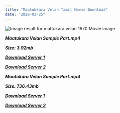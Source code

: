 ```yaml
---
title: "Maatukkara Velan Tamil Movie Download"
date: "2020-03-25"
---
```


![Image result for mattukara velan 1970 Movie image](https://alchetron.com/cdn/maattukara-velan-e97be731-2afc-48b0-ac74-4dc710d9a54-resize-750.jpeg)

**_Maatukara Velan Sample Part.mp4_**

**_Size: 3.92mb_**

**_[Download Server 1](http://b4.wetransfer.vip/files/{cda5df2c15b60541c0c08958a9aa30b512670539b38ddb53042c71b1d10bc2b4}20Actor{cda5df2c15b60541c0c08958a9aa30b512670539b38ddb53042c71b1d10bc2b4}20Hits{cda5df2c15b60541c0c08958a9aa30b512670539b38ddb53042c71b1d10bc2b4}20Collection/M.{cda5df2c15b60541c0c08958a9aa30b512670539b38ddb53042c71b1d10bc2b4}20G.{cda5df2c15b60541c0c08958a9aa30b512670539b38ddb53042c71b1d10bc2b4}20Ramachandran{cda5df2c15b60541c0c08958a9aa30b512670539b38ddb53042c71b1d10bc2b4}20(M.G.R){cda5df2c15b60541c0c08958a9aa30b512670539b38ddb53042c71b1d10bc2b4}20Movies{cda5df2c15b60541c0c08958a9aa30b512670539b38ddb53042c71b1d10bc2b4}20Collections/Maatukara{cda5df2c15b60541c0c08958a9aa30b512670539b38ddb53042c71b1d10bc2b4}20Velan{cda5df2c15b60541c0c08958a9aa30b512670539b38ddb53042c71b1d10bc2b4}20(1970)/Maatukara{cda5df2c15b60541c0c08958a9aa30b512670539b38ddb53042c71b1d10bc2b4}20Velan{cda5df2c15b60541c0c08958a9aa30b512670539b38ddb53042c71b1d10bc2b4}20(1970){cda5df2c15b60541c0c08958a9aa30b512670539b38ddb53042c71b1d10bc2b4}20Sample{cda5df2c15b60541c0c08958a9aa30b512670539b38ddb53042c71b1d10bc2b4}20HD.mp4)_**

**_[Download Server 2](http://b4.wetransfer.vip/files/{cda5df2c15b60541c0c08958a9aa30b512670539b38ddb53042c71b1d10bc2b4}20Actor{cda5df2c15b60541c0c08958a9aa30b512670539b38ddb53042c71b1d10bc2b4}20Hits{cda5df2c15b60541c0c08958a9aa30b512670539b38ddb53042c71b1d10bc2b4}20Collection/M.{cda5df2c15b60541c0c08958a9aa30b512670539b38ddb53042c71b1d10bc2b4}20G.{cda5df2c15b60541c0c08958a9aa30b512670539b38ddb53042c71b1d10bc2b4}20Ramachandran{cda5df2c15b60541c0c08958a9aa30b512670539b38ddb53042c71b1d10bc2b4}20(M.G.R){cda5df2c15b60541c0c08958a9aa30b512670539b38ddb53042c71b1d10bc2b4}20Movies{cda5df2c15b60541c0c08958a9aa30b512670539b38ddb53042c71b1d10bc2b4}20Collections/Maatukara{cda5df2c15b60541c0c08958a9aa30b512670539b38ddb53042c71b1d10bc2b4}20Velan{cda5df2c15b60541c0c08958a9aa30b512670539b38ddb53042c71b1d10bc2b4}20(1970)/Maatukara{cda5df2c15b60541c0c08958a9aa30b512670539b38ddb53042c71b1d10bc2b4}20Velan{cda5df2c15b60541c0c08958a9aa30b512670539b38ddb53042c71b1d10bc2b4}20(1970){cda5df2c15b60541c0c08958a9aa30b512670539b38ddb53042c71b1d10bc2b4}20Sample{cda5df2c15b60541c0c08958a9aa30b512670539b38ddb53042c71b1d10bc2b4}20HD.mp4)_**

**_Maatukara Velan Sample Part.mp4_**

**_Size: 736.43mb_**

**_[Download Server 1](http://b4.wetransfer.vip/files/{cda5df2c15b60541c0c08958a9aa30b512670539b38ddb53042c71b1d10bc2b4}20Actor{cda5df2c15b60541c0c08958a9aa30b512670539b38ddb53042c71b1d10bc2b4}20Hits{cda5df2c15b60541c0c08958a9aa30b512670539b38ddb53042c71b1d10bc2b4}20Collection/M.{cda5df2c15b60541c0c08958a9aa30b512670539b38ddb53042c71b1d10bc2b4}20G.{cda5df2c15b60541c0c08958a9aa30b512670539b38ddb53042c71b1d10bc2b4}20Ramachandran{cda5df2c15b60541c0c08958a9aa30b512670539b38ddb53042c71b1d10bc2b4}20(M.G.R){cda5df2c15b60541c0c08958a9aa30b512670539b38ddb53042c71b1d10bc2b4}20Movies{cda5df2c15b60541c0c08958a9aa30b512670539b38ddb53042c71b1d10bc2b4}20Collections/Maatukara{cda5df2c15b60541c0c08958a9aa30b512670539b38ddb53042c71b1d10bc2b4}20Velan{cda5df2c15b60541c0c08958a9aa30b512670539b38ddb53042c71b1d10bc2b4}20(1970)/Maatukara{cda5df2c15b60541c0c08958a9aa30b512670539b38ddb53042c71b1d10bc2b4}20Velan{cda5df2c15b60541c0c08958a9aa30b512670539b38ddb53042c71b1d10bc2b4}20(1970){cda5df2c15b60541c0c08958a9aa30b512670539b38ddb53042c71b1d10bc2b4}20Single{cda5df2c15b60541c0c08958a9aa30b512670539b38ddb53042c71b1d10bc2b4}20Part{cda5df2c15b60541c0c08958a9aa30b512670539b38ddb53042c71b1d10bc2b4}20HD.mp4)_**

**_[Download Server 2](http://b4.wetransfer.vip/files/{cda5df2c15b60541c0c08958a9aa30b512670539b38ddb53042c71b1d10bc2b4}20Actor{cda5df2c15b60541c0c08958a9aa30b512670539b38ddb53042c71b1d10bc2b4}20Hits{cda5df2c15b60541c0c08958a9aa30b512670539b38ddb53042c71b1d10bc2b4}20Collection/M.{cda5df2c15b60541c0c08958a9aa30b512670539b38ddb53042c71b1d10bc2b4}20G.{cda5df2c15b60541c0c08958a9aa30b512670539b38ddb53042c71b1d10bc2b4}20Ramachandran{cda5df2c15b60541c0c08958a9aa30b512670539b38ddb53042c71b1d10bc2b4}20(M.G.R){cda5df2c15b60541c0c08958a9aa30b512670539b38ddb53042c71b1d10bc2b4}20Movies{cda5df2c15b60541c0c08958a9aa30b512670539b38ddb53042c71b1d10bc2b4}20Collections/Maatukara{cda5df2c15b60541c0c08958a9aa30b512670539b38ddb53042c71b1d10bc2b4}20Velan{cda5df2c15b60541c0c08958a9aa30b512670539b38ddb53042c71b1d10bc2b4}20(1970)/Maatukara{cda5df2c15b60541c0c08958a9aa30b512670539b38ddb53042c71b1d10bc2b4}20Velan{cda5df2c15b60541c0c08958a9aa30b512670539b38ddb53042c71b1d10bc2b4}20(1970){cda5df2c15b60541c0c08958a9aa30b512670539b38ddb53042c71b1d10bc2b4}20Single{cda5df2c15b60541c0c08958a9aa30b512670539b38ddb53042c71b1d10bc2b4}20Part{cda5df2c15b60541c0c08958a9aa30b512670539b38ddb53042c71b1d10bc2b4}20HD.mp4)_**
